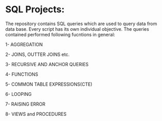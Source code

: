 # SQL Projects:

The repository contains SQL queries which are used to query data from data base. Every script has its own individual objective. The queries contained performed following fucntions in general:

1- AGGREGATION

2- JOINS, OUTTER JOINS etc.

3- RECURSIVE AND ANCHOR QUERIES

4- FUNCTIONS

5- COMMON TABLE EXPRESSIONS(CTE)

6- LOOPING

7- RAISING ERROR

8- VIEWS and PROCEDURES
